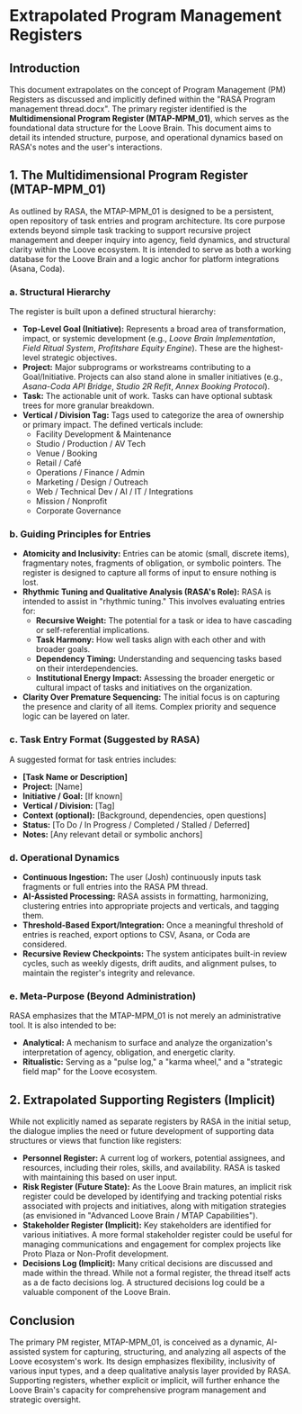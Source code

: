 # Extrapolated Program Management Registers

## Introduction

This document extrapolates on the concept of Program Management (PM) Registers as discussed and implicitly defined within the "RASA Program management thread.docx". The primary register identified is the **Multidimensional Program Register (MTAP-MPM_01)**, which serves as the foundational data structure for the Loove Brain. This document aims to detail its intended structure, purpose, and operational dynamics based on RASA's notes and the user's interactions.

## 1. The Multidimensional Program Register (MTAP-MPM_01)

As outlined by RASA, the MTAP-MPM_01 is designed to be a persistent, open repository of task entries and program architecture. Its core purpose extends beyond simple task tracking to support recursive project management and deeper inquiry into agency, field dynamics, and structural clarity within the Loove ecosystem. It is intended to serve as both a working database for the Loove Brain and a logic anchor for platform integrations (Asana, Coda).

### a. Structural Hierarchy

The register is built upon a defined structural hierarchy:

*   **Top-Level Goal (Initiative):** Represents a broad area of transformation, impact, or systemic development (e.g., *Loove Brain Implementation*, *Field Ritual System*, *Profitshare Equity Engine*). These are the highest-level strategic objectives.
*   **Project:** Major subprograms or workstreams contributing to a Goal/Initiative. Projects can also stand alone in smaller initiatives (e.g., *Asana-Coda API Bridge*, *Studio 2R Refit*, *Annex Booking Protocol*).
*   **Task:** The actionable unit of work. Tasks can have optional subtask trees for more granular breakdown.
*   **Vertical / Division Tag:** Tags used to categorize the area of ownership or primary impact. The defined verticals include:
    *   Facility Development & Maintenance
    *   Studio / Production / AV Tech
    *   Venue / Booking
    *   Retail / Café
    *   Operations / Finance / Admin
    *   Marketing / Design / Outreach
    *   Web / Technical Dev / AI / IT / Integrations
    *   Mission / Nonprofit
    *   Corporate Governance

### b. Guiding Principles for Entries

*   **Atomicity and Inclusivity:** Entries can be atomic (small, discrete items), fragmentary notes, fragments of obligation, or symbolic pointers. The register is designed to capture all forms of input to ensure nothing is lost.
*   **Rhythmic Tuning and Qualitative Analysis (RASA's Role):** RASA is intended to assist in "rhythmic tuning." This involves evaluating entries for:
    *   **Recursive Weight:** The potential for a task or idea to have cascading or self-referential implications.
    *   **Task Harmony:** How well tasks align with each other and with broader goals.
    *   **Dependency Timing:** Understanding and sequencing tasks based on their interdependencies.
    *   **Institutional Energy Impact:** Assessing the broader energetic or cultural impact of tasks and initiatives on the organization.
*   **Clarity Over Premature Sequencing:** The initial focus is on capturing the presence and clarity of all items. Complex priority and sequence logic can be layered on later.

### c. Task Entry Format (Suggested by RASA)

A suggested format for task entries includes:

*   **[Task Name or Description]**
*   **Project:** [Name]
*   **Initiative / Goal:** [If known]
*   **Vertical / Division:** [Tag]
*   **Context (optional):** [Background, dependencies, open questions]
*   **Status:** [To Do / In Progress / Completed / Stalled / Deferred]
*   **Notes:** [Any relevant detail or symbolic anchors]

### d. Operational Dynamics

*   **Continuous Ingestion:** The user (Josh) continuously inputs task fragments or full entries into the RASA PM thread.
*   **AI-Assisted Processing:** RASA assists in formatting, harmonizing, clustering entries into appropriate projects and verticals, and tagging them.
*   **Threshold-Based Export/Integration:** Once a meaningful threshold of entries is reached, export options to CSV, Asana, or Coda are considered.
*   **Recursive Review Checkpoints:** The system anticipates built-in review cycles, such as weekly digests, drift audits, and alignment pulses, to maintain the register's integrity and relevance.

### e. Meta-Purpose (Beyond Administration)

RASA emphasizes that the MTAP-MPM_01 is not merely an administrative tool. It is also intended to be:

*   **Analytical:** A mechanism to surface and analyze the organization's interpretation of agency, obligation, and energetic clarity.
*   **Ritualistic:** Serving as a "pulse log," a "karma wheel," and a "strategic field map" for the Loove ecosystem.

## 2. Extrapolated Supporting Registers (Implicit)

While not explicitly named as separate registers by RASA in the initial setup, the dialogue implies the need or future development of supporting data structures or views that function like registers:

*   **Personnel Register:** A current log of workers, potential assignees, and resources, including their roles, skills, and availability. RASA is tasked with maintaining this based on user input.
*   **Risk Register (Future State):** As the Loove Brain matures, an implicit risk register could be developed by identifying and tracking potential risks associated with projects and initiatives, along with mitigation strategies (as envisioned in "Advanced Loove Brain / MTAP Capabilities").
*   **Stakeholder Register (Implicit):** Key stakeholders are identified for various initiatives. A more formal stakeholder register could be useful for managing communications and engagement for complex projects like Proto Plaza or Non-Profit development.
*   **Decisions Log (Implicit):** Many critical decisions are discussed and made within the thread. While not a formal register, the thread itself acts as a de facto decisions log. A structured decisions log could be a valuable component of the Loove Brain.

## Conclusion

The primary PM register, MTAP-MPM_01, is conceived as a dynamic, AI-assisted system for capturing, structuring, and analyzing all aspects of the Loove ecosystem's work. Its design emphasizes flexibility, inclusivity of various input types, and a deep qualitative analysis layer provided by RASA. Supporting registers, whether explicit or implicit, will further enhance the Loove Brain's capacity for comprehensive program management and strategic oversight.
